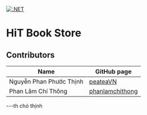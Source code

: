 [![.NET](https://github.com/peateaVN/HiT-Book-Store/actions/workflows/dotnet.yml/badge.svg)](https://github.com/peateaVN/HiT-Book-Store/actions/workflows/dotnet.yml)

# HiT Book Store
## Contributors
| Name  | GitHub page   |
|---|---|
| Nguyễn Phan Phước Thịnh | [peateaVN](https://github.com/peateaVN) |
| Phan Lâm Chí Thông | [phanlamchithong](https://github.com/timmyk2) |

---th chó thịnh
